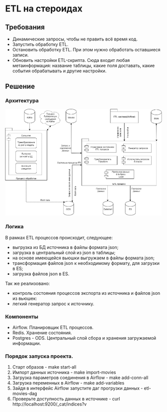 # ETL на стероидах

## Требования
- Динамические запросы, чтобы не править всё время код.
- Запустить обработку ETL.
- Остановить обработку ETL. При этом нужно обработать оставшиеся записи.
- Обновить настройки ETL-скрипта. Сюда входит любая метаинформация: название таблицы, какие поля доставать, какие события обрабатывать и другие настройки.

## Решение

### Архитектура

![](.\architecture\ETL.png)

### Логика

В рамках ETL процессов происходит, следующее:
 - выгрузка из БД источника в файлы формата json;
 - загрузка в центральный слой из json в таблицы;
 - на основе имеющейся вьюшки выгружаем в файлы формата json;
 - трансформация файлов json к необходимому формату, для загрузки в ES;
 - загрузка файлов json в ES.

Так же реализовано:
 - контроль состояния процессов экспорта из источника и файлов json из вьюшек:
 - легкий генератор запрос к источнику.

### Компоненты

 - Airflow. Планировщик ETL процессов.
 - Redis. Хранение состояния.
 - Postgres - ODS. Центральный слой сбора и хранения загружаемой информации.

### Порядок запуска проекта.

1. Старт образов - make start-all
2. Импорт данных источника - make import-movies
3. Загрузка параметров соединения в Airflow - make add-conn-all
4. Загрузка переменных в Airflow - make add-variables
5. Зайдя в интерфейс Airflow запустите даг прогрузки данных - etl-movies-dag
6. Проверьте доступность данных в источнике - curl http://localhost:9200/_cat/indices?v
